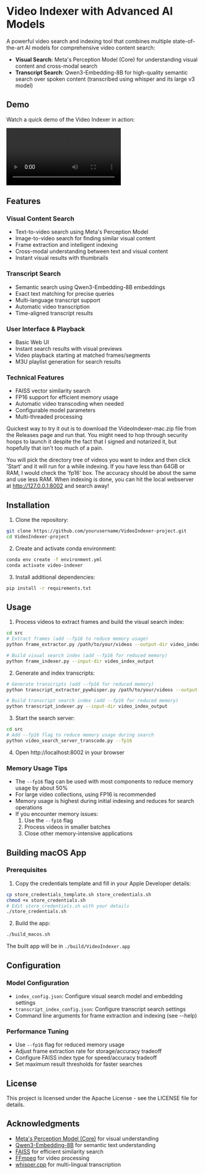 # Video Indexer with Advanced AI Models

A powerful video search and indexing tool that combines multiple state-of-the-art AI models for comprehensive video content search:

- **Visual Search**: Meta's Perception Model (Core) for understanding visual content and cross-modal search
- **Transcript Search**: Qwen3-Embedding-8B for high-quality semantic search over spoken content (transcribed using whisper and its large v3 model)

## Demo

Watch a quick demo of the Video Indexer in action:

<video src="https://github.com/user-attachments/assets/8efd2c6c-dd3b-415f-bd5e-193adcdc5b7e" controls="controls" style="max-width: 730px;">
</video>

## Features

### Visual Content Search
- Text-to-video search using Meta's Perception Model
- Image-to-video search for finding similar visual content
- Frame extraction and intelligent indexing
- Cross-modal understanding between text and visual content
- Instant visual results with thumbnails

### Transcript Search
- Semantic search using Qwen3-Embedding-8B embeddings
- Exact text matching for precise queries
- Multi-language transcript support
- Automatic video transcription
- Time-aligned transcript results

### User Interface & Playback
- Basic Web UI
- Instant search results with visual previews
- Video playback starting at matched frames/segments
- M3U playlist generation for search results

### Technical Features
- FAISS vector similarity search
- FP16 support for efficient memory usage
- Automatic video transcoding when needed
- Configurable model parameters
- Multi-threaded processing

Quickest way to try it out is to download the VideoIndexer-mac.zip file from the Releases page and run that.  You might need to hop through security hoops to launch it despite the fact that I signed and notarized it, but hopefully that isn't too much of a pain.

You will pick the directory tree of videos you want to index and then click 'Start' and it will run for a while indexing.  If you have less than 64GB or RAM, I would check the 'fp16' box.  The accuracy should be about the same and use less RAM.  When indexing is done, you can hit the local webserver at http://127.0.0.1:8002 and search away!

## Installation

1. Clone the repository:
```bash
git clone https://github.com/yourusername/VideoIndexer-project.git
cd VideoIndexer-project
```

2. Create and activate conda environment:
```bash
conda env create -f environment.yml
conda activate video-indexer
```

3. Install additional dependencies:
```bash
pip install -r requirements.txt
```

## Usage

1. Process videos to extract frames and build the visual search index:
```bash
cd src
# Extract frames (add --fp16 to reduce memory usage)
python frame_extractor.py /path/to/your/videos --output-dir video_index_output

# Build visual search index (add --fp16 for reduced memory)
python frame_indexer.py --input-dir video_index_output
```

2. Generate and index transcripts:
```bash
# Generate transcripts (add --fp16 for reduced memory)
python transcript_extractor_pywhisper.py /path/to/your/videos --output-dir video_index_output

# Build transcript search index (add --fp16 for reduced memory)
python transcript_indexer.py --input-dir video_index_output
```

3. Start the search server:
```bash
cd src
# Add --fp16 flag to reduce memory usage during search
python video_search_server_transcode.py --fp16
```

4. Open http://localhost:8002 in your browser

### Memory Usage Tips

- The `--fp16` flag can be used with most components to reduce memory usage by about 50%
- For large video collections, using FP16 is recommended
- Memory usage is highest during initial indexing and reduces for search operations
- If you encounter memory issues:
  1. Use the `--fp16` flag
  2. Process videos in smaller batches
  3. Close other memory-intensive applications

## Building macOS App

### Prerequisites

1. Copy the credentials template and fill in your Apple Developer details:
```bash
cp store_credentials_template.sh store_credentials.sh
chmod +x store_credentials.sh
# Edit store_credentials.sh with your details
./store_credentials.sh
```

2. Build the app:
```bash
./build_macos.sh
```

The built app will be in `./build/VideoIndexer.app`

## Configuration

### Model Configuration
- `index_config.json`: Configure visual search model and embedding settings
- `transcript_index_config.json`: Configure transcript search settings
- Command line arguments for frame extraction and indexing (see --help)

### Performance Tuning
- Use `--fp16` flag for reduced memory usage
- Adjust frame extraction rate for storage/accuracy tradeoff
- Configure FAISS index type for speed/accuracy tradeoff
- Set maximum result thresholds for faster searches


## License

This project is licensed under the Apache License - see the LICENSE file for details.

## Acknowledgments

- [Meta's Perception Model (Core)](https://github.com/facebookresearch/perception_models) for visual understanding
- [Qwen3-Embedding-8B](https://huggingface.co/Qwen/Qwen3-Embedding-8B) for semantic text understanding
- [FAISS](https://github.com/facebookresearch/faiss) for efficient similarity search
- [FFmpeg](https://ffmpeg.org/) for video processing 
- [whisper.cpp](https://github.com/ggml-org/whisper.cpp) for multi-lingual transcription
